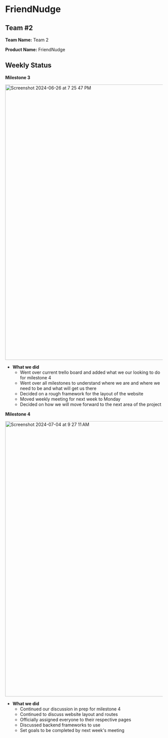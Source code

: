 # FriendNudge

## Team #2
**Team Name:** Team 2

**Product Name:** FriendNudge

## Weekly Status

**Milestone 3**

<img width="877" alt="Screenshot 2024-06-26 at 7 25 47 PM" src="https://github.com/liamkeyek/CSPB-3308-Team-2-Project/assets/112525093/76ce802e-8314-48c7-8488-6c4f11dcf97a">

- **What we did**  
  - Went over current trello board and added what we our looking to do for milestone 4 
  - Went over all milestones to understand where we are and where we need to be and what will get us there
  - Decided on a rough framework for the layout of the website
  - Moved weekly meeting for next week to Monday
  - Decided on how we will move forward to the next area of the project

**Milestone 4**
    
<img width="877" alt="Screenshot 2024-07-04 at 9 27 11 AM" src="https://github.com/liamkeyek/CSPB-3308-Team-2-Project/assets/98975804/1e039ccc-94a0-45d2-a2ce-19f5c55f02e9">

- **What we did**
  - Continued our discussion in prep for milestone 4
  - Continued to discuss website layout and routes
  - Officially assigned everyone to their respective pages
  - Discussed backend frameworks to use
  - Set goals to be completed by next week's meeting
